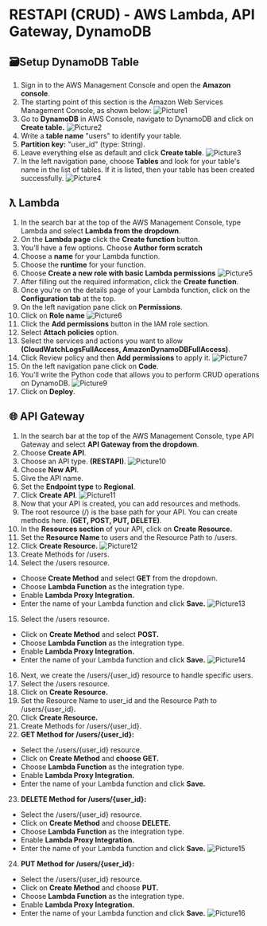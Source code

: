 # RESTAPI (CRUD) - AWS Lambda, API Gateway, DynamoDB
## 🗃️Setup DynamoDB Table
1. Sign in to the AWS Management Console and open the **Amazon console**.
2. The starting point of this section is the Amazon Web Services Management Console, as shown below:
![Picture1](https://github.com/user-attachments/assets/27eaa43c-1848-4165-8738-940609928f54)
3. Go to **DynamoDB** in AWS Console, navigate to DynamoDB and click on **Create table.**
![Picture2](https://github.com/user-attachments/assets/52a6fe73-5385-4732-86ac-191358abec3f)
4. Write a **table name** "users" to identify your table.
5. **Partition key:** "user_id" (type: String).
6. Leave everything else as default and click **Create table**.
![Picture3](https://github.com/user-attachments/assets/64e9fdc3-b0df-4153-9df0-77476629a003)
7. In the left navigation pane, choose **Tables** and look for your table's name in the list of tables. If it is listed, then your table has been created successfully.
![Picture4](https://github.com/user-attachments/assets/f079b71d-d03a-46c4-8548-bd5b72ba690e)

## ƛ Lambda 
1. In the search bar at the top of the AWS Management Console, type Lambda and select **Lambda from the dropdown**.
2. On the **Lambda page** click the **Create function** button.
3. You'll have a few options. Choose **Author form scratch**
4. Choose a **name** for your Lambda function.
5. Choose the **runtime** for your function.
6. Choose **Create a new role with basic Lambda permissions**
![Picture5](https://github.com/user-attachments/assets/e296135b-7bb1-4fcd-b7e7-a3ad423981d3)
7. After filling out the required information, click the **Create function**.
8. Once you're on the details page of your Lambda function, click on the **Configuration tab** at the top.
9. On the left navigation pane click on **Permissions**.
10. Click on **Role name**
![Picture6](https://github.com/user-attachments/assets/b9996781-76ca-4a9e-9495-7a867bf21947)
11. Click the **Add permissions** button in the IAM role section.
12. Select **Attach policies** option.
13. Select the services and actions you want to allow **(CloudWatchLogsFullAccess, AmazonDynamoDBFullAccess)**.
14. Click Review policy and then **Add permissions** to apply it.
![Picture7](https://github.com/user-attachments/assets/336280f4-3825-4cc6-8464-c09b336aeab2)
15. On the left navigation pane click on **Code**.
16. You’ll write the Python code that allows you to perform CRUD operations on DynamoDB.
![Picture9](https://github.com/user-attachments/assets/d4d68e80-81e2-4fee-af85-8f68d4688794)
17. Click on **Deploy**.

## 🌐 API Gateway
1. In the search bar at the top of the AWS Management Console, type API Gateway and select **API Gateway from the dropdown**.
2. Choose **Create API**.
3. Choose an API type. **(RESTAPI)**.
![Picture10](https://github.com/user-attachments/assets/a8d175dd-4604-4126-be82-23cea82e23e0)
4. Choose **New API**.
5. Give the API name.
6. Set the **Endpoint type** to **Regional**.
7. Click **Create API**.
![Picture11](https://github.com/user-attachments/assets/42c13d76-e838-40e6-9486-e934b42c35bb)
8. Now that your API is created, you can add resources and methods.
9. The root resource (/) is the base path for your API. You can create methods here.  **(GET, POST, PUT, DELETE)**.
10. In the **Resources section** of your API, click on **Create Resource.**
11. Set the **Resource Name** to users and the Resource Path to /users.
12. Click **Create Resource.**
![Picture12](https://github.com/user-attachments/assets/ff49f76f-9628-4408-b548-770c9b758ccc)
13. Create Methods for /users.
14. Select the /users resource.
- Choose **Create Method** and select **GET** from the dropdown.
- Choose **Lambda Function** as the integration type.
- Enable **Lambda Proxy Integration.**
- Enter the name of your Lambda function and click **Save.**
![Picture13](https://github.com/user-attachments/assets/88370a95-465a-43bd-9a4f-c9f8fb13e75c)
15. Select the /users resource.
- Click on **Create Method** and select **POST.**
- Choose **Lambda Function** as the integration type.
- Enable **Lambda Proxy Integration.**
- Enter the name of your Lambda function and click **Save.**
![Picture14](https://github.com/user-attachments/assets/738a2a45-f2e4-40aa-b856-dd37eff00ce7)
16. Next, we create the /users/{user_id} resource to handle specific users.
17. Select the /users resource.
18. Click on **Create Resource.**
19. Set the Resource Name to user_id and the Resource Path to /users/{user_id}.
20. Click **Create Resource.**
21. Create Methods for /users/{user_id}.
22. **GET Method for /users/{user_id}:**
- Select the /users/{user_id} resource.
- Click on **Create Method** and **choose GET.**
- Choose **Lambda Function** as the integration type.
- Enable **Lambda Proxy Integration.**
- Enter the name of your Lambda function and click **Save.**
23. **DELETE Method for /users/{user_id}:**
- Select the /users/{user_id} resource.
- Click on **Create Method** and choose **DELETE.**
- Choose **Lambda Function** as the integration type.
- Enable **Lambda Proxy Integration.**
- Enter the name of your Lambda function and click **Save.**
![Picture15](https://github.com/user-attachments/assets/cf0fadb2-5591-4503-8265-7a0907bf3292)
24. **PUT Method for /users/{user_id}:**
- Select the /users/{user_id} resource.
- Click on **Create Method** and choose **PUT.**
- Choose **Lambda Function** as the integration type.
- Enable **Lambda Proxy Integration.**
- Enter the name of your Lambda function and click **Save.**
![Picture16](https://github.com/user-attachments/assets/0305298c-5584-4e67-afa8-3387e3aeb269)








   










